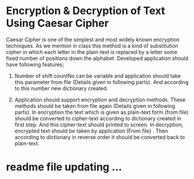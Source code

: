 # Encryption & Decryption of Text Using Caesar Cipher

Caesar Cipher is one of the simplest and most widely known encryption techniques. As we mention in class this method is a kind of substitution cipher in which each letter in the plain-text is replaced by a letter some fixed number of positions down the alphabet. Developed application should have following features;

1.  Number of shift countNo can be variable and application should take this parameter from file (Details given in following parts). And according to this number new dictionary created.

2.  Application should support encryption and decryption methods. These methods should be taken from file again (Details given in following parts). In encryption the text which is given as plain-text form (from file) should be converted to cipher-text according to dictionary created in first step. And this cipher-text should printed to screen. In decryption, encrypted text should be taken by application (From file) . Then according to dictionary in reverse order it should be converted back to plain-text.

# readme file updating ...
